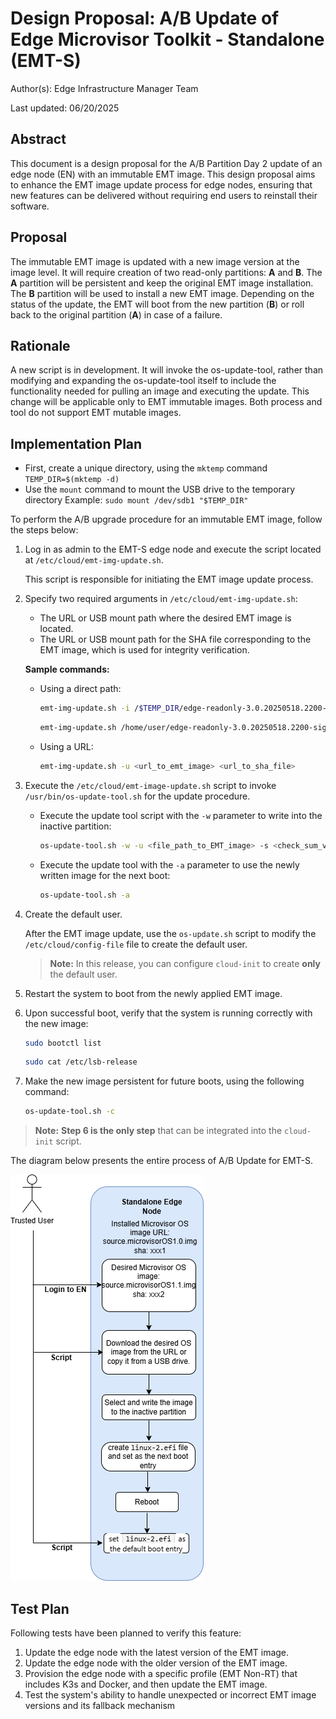 # Design Proposal: A/B Update of Edge Microvisor Toolkit - Standalone (EMT-S)

Author(s): Edge Infrastructure Manager Team

Last updated: 06/20/2025

## Abstract

This document is a design proposal for the A/B Partition Day 2 update of an edge node (EN)
with an immutable EMT image.
This design proposal aims to enhance the EMT image update process for edge nodes, ensuring
that new features can be
delivered without requiring end users to reinstall their software.

## Proposal

The immutable EMT image is updated with a new image version at the image level.
It will require creation of two read-only partitions: **A** and **B**. The **A** partition will be persistent
and keep the original EMT image installation. The **B** partition will be used to install a new EMT image.
Depending on the status of the update, the EMT will boot from the new partition (**B**) or
roll back to the original partition (**A**) in case of a failure.

## Rationale

A new script is in development. It will invoke the os-update-tool, rather than modifying and expanding the
os-update-tool itself to include the functionality needed for pulling an image and executing the update.
This change will be applicable only to EMT immutable images. Both process and tool do not support EMT mutable images.

## Implementation Plan

- First, create a unique directory, using the `mktemp` command
  `TEMP_DIR=$(mktemp -d)`
- Use the `mount` command to mount the USB drive to the temporary directory
  Example:
  `sudo mount /dev/sdb1 "$TEMP_DIR"`

To perform the A/B upgrade procedure for an immutable EMT image, follow the steps below:

1. Log in as admin to the EMT-S edge node and execute the script located at `/etc/cloud/emt-img-update.sh`.

   This script is responsible for initiating the EMT image update process.

2. Specify two required arguments in `/etc/cloud/emt-img-update.sh`:

   - The URL or USB mount path where the desired EMT image is located.
   - The URL or USB mount path for the SHA file corresponding to the EMT image, which is used
     for integrity verification.

   **Sample commands:**

   - Using a direct path:

     ```bash
     emt-img-update.sh -i /$TEMP_DIR/edge-readonly-3.0.20250518.2200-signed.raw.gz -c /$TEMP_DIR/edge-readonly-3.0.20250518.2200-signed.raw.gz.sha256sum
     ```

     ```bash
     emt-img-update.sh /home/user/edge-readonly-3.0.20250518.2200-signed.raw.gz /home/user/edge-readonly-3.0.20250518.2200-signed.raw.gz.sha256sum
     ```

   - Using a URL:

     ```bash
     emt-img-update.sh -u <url_to_emt_image> <url_to_sha_file>
     ```

3. Execute the `/etc/cloud/emt-image-update.sh` script to invoke `/usr/bin/os-update-tool.sh`
   for the update procedure.

   - Execute the update tool script with the `-w` parameter to write into the inactive partition:

     ```bash
     os-update-tool.sh -w -u <file_path_to_EMT_image> -s <check_sum_value>
     ```

   - Execute the update tool with the `-a` parameter to use the newly written image for the next boot:

     ```bash
     os-update-tool.sh -a
     ```

4. Create the default user.

   After the EMT image update, use the `os-update.sh` script to modify the `/etc/cloud/config-file`
   file to create the default user.

   > **Note:** In this release, you can configure `cloud-init` to create **only** the default user.

5. Restart the system to boot from the newly applied EMT image.

6. Upon successful boot, verify that the system is running correctly with the new image:

   ```bash
   sudo bootctl list
   ```

   ```bash
   sudo cat /etc/lsb-release
   ```

7. Make the new image persistent for future boots, using the following command:

   ```bash
   os-update-tool.sh -c
   ```

> **Note:** **Step 6 is the only step** that can be integrated into the `cloud-init` script.

The diagram below presents the entire process of A/B Update for EMT-S.

![Immutable EMT Update flow](./images/A_B-Update.png)

## Test Plan

Following tests have been planned to verify this feature:

1. Update the edge node with the latest version of the EMT image.
2. Update the edge node with the older version of the EMT image.
3. Provision the edge node with a specific profile (EMT Non-RT) that includes K3s and Docker,
   and then update the EMT image.
4. Test the system's ability to handle unexpected or incorrect EMT image versions and its
   fallback mechanism
